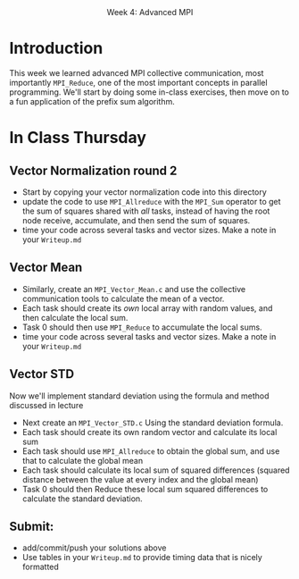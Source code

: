 <center>Week 4: Advanced MPI</center>

# Introduction

This week we learned advanced MPI collective communication, most importantly `MPI_Reduce`, one of the most important concepts in parallel programming.  We'll start by doing some in-class exercises, then move on to a fun application of the prefix sum algorithm.


# In Class Thursday

## Vector Normalization round 2

* Start by copying your vector normalization code into this directory
* update the code to use `MPI_Allreduce` with the `MPI_Sum` operator to get the sum of squares shared with *all* tasks, instead of having the root node receive, accumulate, and then send the sum of squares.
* time your code across several tasks and vector sizes.  Make a note in your `Writeup.md`

## Vector Mean

* Similarly, create an `MPI_Vector_Mean.c` and use the collective communication tools to calculate the mean of a vector. 
* Each task should create its *own* local array with random values, and then calculate the local sum.
* Task 0 should then use `MPI_Reduce` to accumulate the local sums.
* time your code across several tasks and vector sizes.  Make a note in your `Writeup.md`

## Vector STD

Now we'll implement standard deviation using the formula and method discussed in lecture

* Next create an `MPI_Vector_STD.c` Using the standard deviation formula.
* Each task should create its own random vector and calculate its local sum
* Each task should use `MPI_Allreduce` to obtain the global sum, and use that to calculate the global mean
* Each task should calculate its local sum of squared differences (squared distance between the value at every index and the global mean) 
* Task 0 should then Reduce these local sum squared differences to calculate the standard deviation.


## Submit:

* add/commit/push your solutions above
* Use tables in your `Writeup.md` to provide timing data that is nicely formatted
